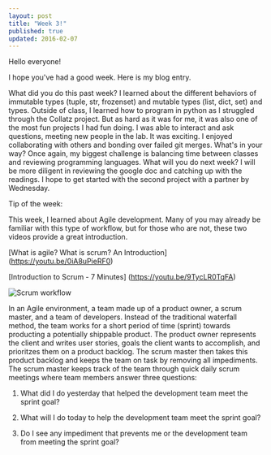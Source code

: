 ```yaml
---
layout: post
title: "Week 3!"
published: true
updated: 2016-02-07
---
```


Hello everyone!

I hope you've had a good week. Here is my blog entry.

What did you do this past week?
	I learned about the different behaviors of immutable types (tuple, str, frozenset) and mutable types (list, dict, set) and types. Outside of class, I learned how to program in python as I struggled through the Collatz project. But as hard as it was for me, it was also one of the most fun projects I had fun doing. I was able to interact and ask questions, meeting new people in the lab. It was exciting. I enjoyed collaborating with others and bonding over failed git merges.
What's in your way?
	Once again, my biggest challenge is balancing time between classes and reviewing programming languages. 
What will you do next week?
	I will be more diligent in reviewing the google doc and catching up with the readings. I hope to get started with the second project with a partner by Wednesday. 

Tip of the week: 

This week, I learned about Agile development. Many of you may already be familiar with this type of workflow, but for those who are not, these two videos provide a great introduction.

[What is agile? What is scrum? An Introduction] (https://youtu.be/0iA8uPieRF0)

[Introduction to Scrum - 7 Minutes] (https://youtu.be/9TycLR0TqFA)

![Scrum workflow](http://bigonkel.com/assets/scrum-cb80c099a901a362a87c44909be1e5ea.png)

In an Agile environment, a team made up of a product owner, a scrum master, and a team of developers. Instead of the traditional waterfall method, the team works for a short period of time (sprint) towards producting a potentially shippable product. The product owner represents the client and writes user stories, goals the client wants to accomplish, and prioritzes them on a product backlog. The scrum master then takes this product backlog and keeps the team on task by removing all impediments. The scrum master keeps track of the team through quick daily scrum meetings where team members answer three questions:

1) What did I do yesterday that helped the development team meet the sprint goal?

2) What will I do today to help the development team meet the sprint goal?

3) Do I see any impediment that prevents me or the development team from meeting the sprint goal?
